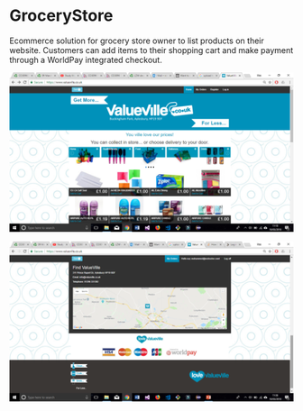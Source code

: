 # GroceryStore
Ecommerce solution for grocery store owner to list products on their website. Customers can add items to their shopping cart and make payment through a WorldPay integrated checkout. 

![homepage](https://github.com/Naz786/GroceryStore/blob/master/ValueVille_Screenshots/customer_views/homepage.png)

![homepage_bottom_map](https://github.com/Naz786/GroceryStore/blob/master/ValueVille_Screenshots/customer_views/homepage_2.png)
